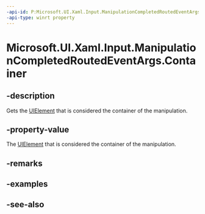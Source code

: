 ```yaml
---
-api-id: P:Microsoft.UI.Xaml.Input.ManipulationCompletedRoutedEventArgs.Container
-api-type: winrt property
---
```


<!-- Property syntax
public Windows.UI.Xaml.UIElement Container { get; }
-->

# Microsoft.UI.Xaml.Input.ManipulationCompletedRoutedEventArgs.Container

## -description
Gets the [UIElement](../microsoft.ui.xaml/uielement.md) that is considered the container of the manipulation.

## -property-value
The [UIElement](../microsoft.ui.xaml/uielement.md) that is considered the container of the manipulation.

## -remarks

## -examples

## -see-also
